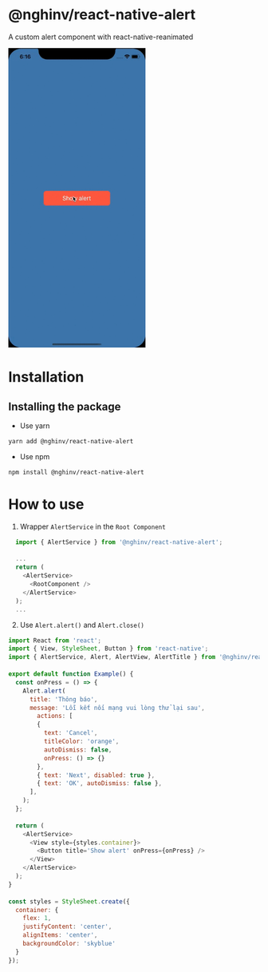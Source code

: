 
# @nghinv/react-native-alert

A custom alert component with react-native-reanimated

<img src="./assets/example.gif" height="600"/>

# Installation

## Installing the package

* Use yarn

```sh
yarn add @nghinv/react-native-alert
```

* Use npm

```sh
npm install @nghinv/react-native-alert
```

# How to use

1. Wrapper `AlertService` in the `Root Component`

```javascript
  import { AlertService } from '@nghinv/react-native-alert';

  ...
  return (
    <AlertService>
      <RootComponent />
    </AlertService>
  );
  ...
```

2. Use `Alert.alert()` and `Alert.close()`

```javascript
import React from 'react';
import { View, StyleSheet, Button } from 'react-native';
import { AlertService, Alert, AlertView, AlertTitle } from '@nghinv/react-native-alert';

export default function Example() {
  const onPress = () => {
    Alert.alert(
      title: 'Thông báo',
      message: 'Lỗi kết nối mạng vui lòng thử lại sau',
        actions: [
        { 
          text: 'Cancel', 
          titleColor: 'orange', 
          autoDismiss: false, 
          onPress: () => {} 
        },
        { text: 'Next', disabled: true },
        { text: 'OK', autoDismiss: false },
      ],
    );
  };

  return (
    <AlertService>
      <View style={styles.container}>
        <Button title='Show alert' onPress={onPress} />
      </View>
    </AlertService>
  );
}

const styles = StyleSheet.create({
  container: {
    flex: 1,
    justifyContent: 'center',
    alignItems: 'center',
    backgroundColor: 'skyblue'
  }
});
```